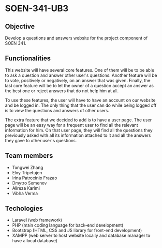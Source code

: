 # SOEN-341-UB3

## Objective

Develop a questions and answers website for the project component of SOEN 341.

## Functionalities

This website will have several core features. 
One of them will be to be able to ask a question and answer other user's questions.
Another feature will be to vote, positively or negatively, on an answer that was given.
Finally, the last core feature will be to let the owner of a question accept an answer as
the best one or reject answers that do not help him at all.

To use these features, the user will have to have an account on our website and be logged in.
The only thing that the user can do while being logged off is to view the questions and answers of other users.

The extra feature that we decided to add is to have a user page. The user page will be an easy way for a frequent
user to find all the relevant information for him. On that user page, they will find all the questions they previously 
asked with all its information attached to it and all the answers they gave to other user's questions.

## Team members

* Tongwei Zhang
* Eloy Tripetujen
* Irina Patrocinio Frazao
* Dmytro Semenov
* Alireza Karimi
* Vibha Verma

## Techologies

* Laravel (web framework)
* PHP (main coding language for back-end development)
* Bootstrap (HTML, CSS and JS library for front-end development) 
* XAMPP (web server to host website locally and database manager to have a local database)

